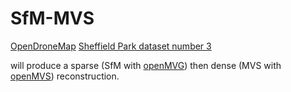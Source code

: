 # SfM-MVS

[OpenDroneMap](https://github.com/OpenDroneMap/ODM) [Sheffield Park dataset number 3](https://github.com/pierotofy/drone_dataset_sheffield_park_3/tree/master)

will produce a sparse (SfM with [openMVG](https://github.com/openMVG/openMVG)) then dense (MVS with [openMVS](https://github.com/cdcseacave/openMVS)) reconstruction.
